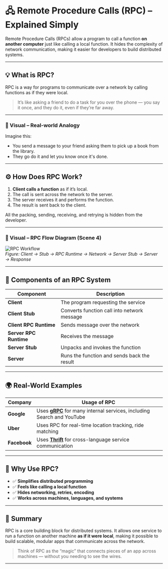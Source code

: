 # 🖧 Remote Procedure Calls (RPC) – Explained Simply

Remote Procedure Calls (RPCs) allow a program to call a function **on another computer** just like calling a local function. It hides the complexity of network communication, making it easier for developers to build distributed systems.

---

## 💡 What is RPC?

RPC is a way for programs to communicate over a network by calling functions as if they were local.

> It’s like asking a friend to do a task for you over the phone — you say it once, and they do it, even if they’re far away.

---

### 📌 Visual – Real-world Analogy 

Imagine this:  
- You send a message to your friend asking them to pick up a book from the library.  
- They go do it and let you know once it's done.

---

## ⚙️ How Does RPC Work?

1. **Client calls a function** as if it’s local.
2. The call is sent across the network to the server.
3. The server receives it and performs the function.
4. The result is sent back to the client.

All the packing, sending, receiving, and retrying is hidden from the developer.

---

### 📌 Visual – RPC Flow Diagram (Scene 4)

![RPC Workflow](https://your-image-url.com/rpc-flow.png)  
*Figure: Client → Stub → RPC Runtime → Network → Server Stub → Server → Response*

---

## 🧱 Components of an RPC System

| Component             | Description                                 |
|----------------------|---------------------------------------------|
| **Client**           | The program requesting the service          |
| **Client Stub**      | Converts function call into network message |
| **Client RPC Runtime** | Sends message over the network             |
| **Server RPC Runtime** | Receives the message                       |
| **Server Stub**      | Unpacks and invokes the function            |
| **Server**           | Runs the function and sends back the result |

---

## 🌍 Real-World Examples

| Company     | Usage of RPC                                     |
|-------------|--------------------------------------------------|
| **Google**  | Uses [**gRPC**](https://grpc.io/) for many internal services, including Search and YouTube |
| **Uber**    | Uses RPC for real-time location tracking, ride matching |
| **Facebook**| Uses [**Thrift**](https://thrift.apache.org/) for cross-language service communication |

---

## 🧠 Why Use RPC?

- ✅ **Simplifies distributed programming**
- ✅ **Feels like calling a local function**
- ✅ **Hides networking, retries, encoding**
- ✅ **Works across machines, languages, and systems**

---

## 🔐 Summary

RPC is a core building block for distributed systems. It allows one service to run a function on another machine **as if it were local**, making it possible to build scalable, modular apps that communicate across the network.

> Think of RPC as the “magic” that connects pieces of an app across machines — without you needing to see the wires.

---
